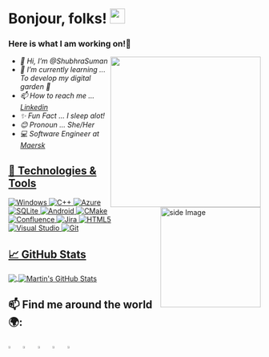 # Bonjour, folks! <img src="https://raw.githubusercontent.com/MartinHeinz/MartinHeinz/master/wave.gif" width="30px">
### Here is what I am working on!👋
<img align='right' src="https://res.cloudinary.com/practicaldev/image/fetch/s--2bZIjPGC--/c_limit%2Cf_auto%2Cfl_progressive%2Cq_66%2Cw_880/https://dev-to-uploads.s3.amazonaws.com/i/d4tvukbt5mra37cvwklk.gif" width="300">
<p><em>
  <ul>
  <li> 👋 Hi, I’m @ShubhraSuman</li>
  <li> 🌱 I’m currently learning ... To develop my digital garden 🌱</li>
  <li> 📫 How to reach me ... <a href="https://www.linkedin.com/in/shubhra-suman-3125a5135">Linkedin</a></li>
  <li> ✨ Fun Fact ... I sleep alot!</li>
  <li> 😊 Pronoun ... She/Her </li>
  <li> 💻 Software Engineer at <a href="https://www.maersk.com/">Maersk</li>
</ul> </em></p>

<img src="https://github.com/sciencepal/sciencepal/blob/master/assets/life_balance.gif" alt="side Image" align="right" width="200" height="auto" />

## 🔧 Technologies & Tools

![Windows](https://img.shields.io/badge/Windows-0078D6?style=for-the-badge&logo=windows&logoColor=white)
![C++](https://img.shields.io/badge/c++-%2300599C.svg?style=for-the-badge&logo=c%2B%2B&logoColor=2bbc8a)
![Azure](https://img.shields.io/badge/azure-%230072C6.svg?style=for-the-badge&logo=azure-devops&logoColor=white)
![SQLite](https://img.shields.io/badge/sqlite-%2307405e.svg?style=for-the-badge&logo=sqlite&logoColor=white)
![Android](https://img.shields.io/badge/Android-3DDC84?style=for-the-badge&logo=android&logoColor=white)
![CMake](https://img.shields.io/badge/CMake-%23008FBA.svg?style=for-the-badge&logo=cmake&logoColor=white)
![Confluence](https://img.shields.io/badge/confluence-%23172BF4.svg?style=for-the-badge&logo=confluence&logoColor=white)
![Jira](https://img.shields.io/badge/jira-%230A0FFF.svg?style=for-the-badge&logo=jira&logoColor=white)
![HTML5](https://img.shields.io/badge/html5-%23E34F26.svg?style=for-the-badge&logo=html5&logoColor=white)
![Visual Studio](https://img.shields.io/badge/Visual%20Studio-5C2D91.svg?style=for-the-badge&logo=visual-studio&logoColor=white)
![Git](https://img.shields.io/badge/git-%23F05033.svg?style=for-the-badge&logo=git&logoColor=white)

## &#x1f4c8; GitHub Stats

<a href="https://github.com/ShubhraSuman/ShubhraSuman">
  <img align="center" src="https://github-readme-stats.vercel.app/api/top-langs/?username=ShubhraSuman&hide=java,html,tex&title_color=ffffff&text_color=c9cacc&icon_color=2bbc8a&bg_color=1d1f21&langs_count=3" />
</a>
<a href="https://github.com/ShubhraSuman/ShubhraSuman">
  <img align="center" src="https://github-readme-stats.vercel.app/api?username=ShubhraSuman&show_icons=true&line_height=27&count_private=true&title_color=ffffff&text_color=c9cacc&icon_color=2bbc8a&bg_color=1d1f21" alt="Martin's GitHub Stats" />
</a> 

 ## 📫 Find me around the world 🌍:
  
  [<img src="https://img.icons8.com/color/48/000000/twitter.png" width="3.5%"/>](https://twitter.com/ShubhraSuman5?t=8h7sidGdicTBpWsFfiHw7A&s=09)  &nbsp; [<img src="https://img.icons8.com/color/48/000000/linkedin.png" width="3.5%"/>](https://www.linkedin.com/in/shubhra-suman-3125a5135)  &nbsp; [<img src="https://img.icons8.com/fluent/48/000000/facebook-new.png" width="3.5%"/>](https://www.facebook.com/profile.php?id=100009220427719)  &nbsp; [<img src="https://img.icons8.com/fluent/48/000000/instagram-new.png" width="3.5%"/>](https://www.instagram.com/suman_shubhra/)  &nbsp; <a href="mailto:shubhramail2000@gmail.com"> <img src="https://img.icons8.com/fluent/48/000000/gmail.png" width="3.5%"/>


